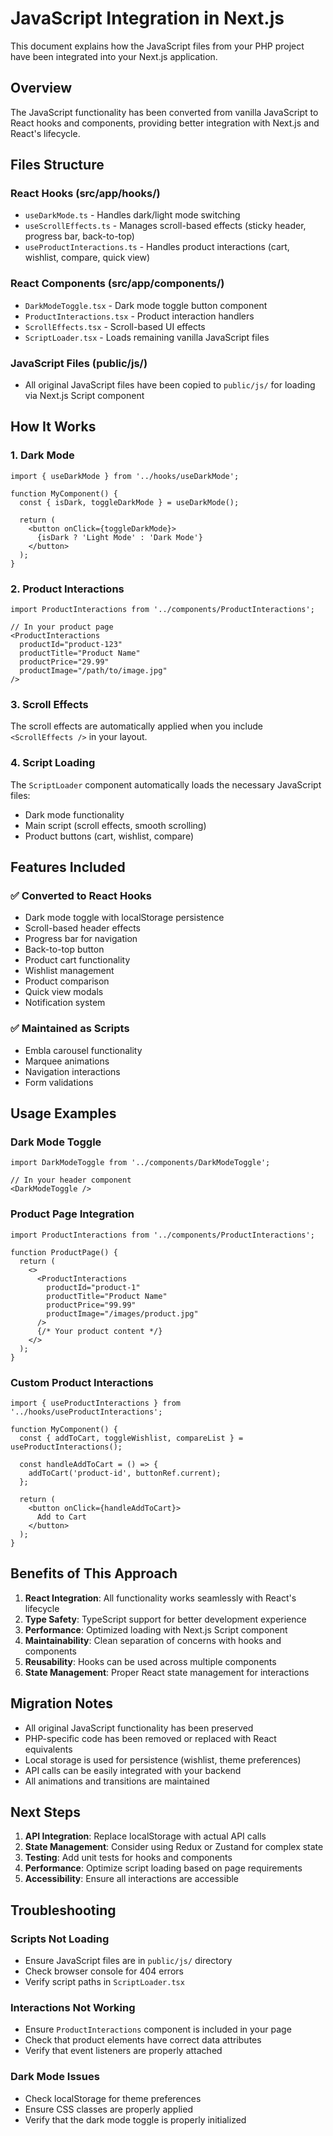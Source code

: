 # JavaScript Integration in Next.js

This document explains how the JavaScript files from your PHP project have been integrated into your Next.js application.

## Overview

The JavaScript functionality has been converted from vanilla JavaScript to React hooks and components, providing better integration with Next.js and React's lifecycle.

## Files Structure

### React Hooks (src/app/hooks/)
- `useDarkMode.ts` - Handles dark/light mode switching
- `useScrollEffects.ts` - Manages scroll-based effects (sticky header, progress bar, back-to-top)
- `useProductInteractions.ts` - Handles product interactions (cart, wishlist, compare, quick view)

### React Components (src/app/components/)
- `DarkModeToggle.tsx` - Dark mode toggle button component
- `ProductInteractions.tsx` - Product interaction handlers
- `ScrollEffects.tsx` - Scroll-based UI effects
- `ScriptLoader.tsx` - Loads remaining vanilla JavaScript files

### JavaScript Files (public/js/)
- All original JavaScript files have been copied to `public/js/` for loading via Next.js Script component

## How It Works

### 1. Dark Mode
```tsx
import { useDarkMode } from '../hooks/useDarkMode';

function MyComponent() {
  const { isDark, toggleDarkMode } = useDarkMode();
  
  return (
    <button onClick={toggleDarkMode}>
      {isDark ? 'Light Mode' : 'Dark Mode'}
    </button>
  );
}
```

### 2. Product Interactions
```tsx
import ProductInteractions from '../components/ProductInteractions';

// In your product page
<ProductInteractions 
  productId="product-123"
  productTitle="Product Name"
  productPrice="29.99"
  productImage="/path/to/image.jpg"
/>
```

### 3. Scroll Effects
The scroll effects are automatically applied when you include `<ScrollEffects />` in your layout.

### 4. Script Loading
The `ScriptLoader` component automatically loads the necessary JavaScript files:
- Dark mode functionality
- Main script (scroll effects, smooth scrolling)
- Product buttons (cart, wishlist, compare)

## Features Included

### ✅ Converted to React Hooks
- Dark mode toggle with localStorage persistence
- Scroll-based header effects
- Progress bar for navigation
- Back-to-top button
- Product cart functionality
- Wishlist management
- Product comparison
- Quick view modals
- Notification system

### ✅ Maintained as Scripts
- Embla carousel functionality
- Marquee animations
- Navigation interactions
- Form validations

## Usage Examples

### Dark Mode Toggle
```tsx
import DarkModeToggle from '../components/DarkModeToggle';

// In your header component
<DarkModeToggle />
```

### Product Page Integration
```tsx
import ProductInteractions from '../components/ProductInteractions';

function ProductPage() {
  return (
    <>
      <ProductInteractions 
        productId="product-1"
        productTitle="Product Name"
        productPrice="99.99"
        productImage="/images/product.jpg"
      />
      {/* Your product content */}
    </>
  );
}
```

### Custom Product Interactions
```tsx
import { useProductInteractions } from '../hooks/useProductInteractions';

function MyComponent() {
  const { addToCart, toggleWishlist, compareList } = useProductInteractions();
  
  const handleAddToCart = () => {
    addToCart('product-id', buttonRef.current);
  };
  
  return (
    <button onClick={handleAddToCart}>
      Add to Cart
    </button>
  );
}
```

## Benefits of This Approach

1. **React Integration**: All functionality works seamlessly with React's lifecycle
2. **Type Safety**: TypeScript support for better development experience
3. **Performance**: Optimized loading with Next.js Script component
4. **Maintainability**: Clean separation of concerns with hooks and components
5. **Reusability**: Hooks can be used across multiple components
6. **State Management**: Proper React state management for interactions

## Migration Notes

- All original JavaScript functionality has been preserved
- PHP-specific code has been removed or replaced with React equivalents
- Local storage is used for persistence (wishlist, theme preferences)
- API calls can be easily integrated with your backend
- All animations and transitions are maintained

## Next Steps

1. **API Integration**: Replace localStorage with actual API calls
2. **State Management**: Consider using Redux or Zustand for complex state
3. **Testing**: Add unit tests for hooks and components
4. **Performance**: Optimize script loading based on page requirements
5. **Accessibility**: Ensure all interactions are accessible

## Troubleshooting

### Scripts Not Loading
- Ensure JavaScript files are in `public/js/` directory
- Check browser console for 404 errors
- Verify script paths in `ScriptLoader.tsx`

### Interactions Not Working
- Ensure `ProductInteractions` component is included in your page
- Check that product elements have correct data attributes
- Verify that event listeners are properly attached

### Dark Mode Issues
- Check localStorage for theme preferences
- Ensure CSS classes are properly applied
- Verify that the dark mode toggle is properly initialized





